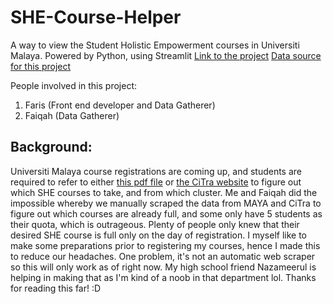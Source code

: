 # SHE-Course-Helper

A way to view the Student Holistic Empowerment courses in Universiti Malaya. Powered by Python, using Streamlit
[Link to the project](https://faris-faiz-she-course-helper-she-course-7sfzv8.streamlit.app/)
[Data source for this project](https://docs.google.com/spreadsheets/d/1l8V3SGRqLGC3E_v7pUJm38WvrXsCHnODomRlEaMlDNU/edit?usp=sharing)

People involved in this project:
1) Faris (Front end developer and Data Gatherer)
2) Faiqah (Data Gatherer)

Background:
------
Universiti Malaya course registrations are coming up, and students are required to refer to either [this pdf file](https://drive.google.com/file/d/16s4YsshokSlLWOz3WKGuY7s1jbLRY9ot/view?usp=sharing) or [the CiTra website](https://citra.um.edu.my/external-elective-courses) to figure out which SHE courses to take, and from which cluster. Me and Faiqah did the impossible whereby we manually scraped the data from MAYA and CiTra to figure out which courses are already full, and some only have 5 students as their quota, which is outrageous. Plenty of people only knew that their desired SHE course is full only on the day of registration. I myself like to make some preparations prior to registering my courses, hence I made this to reduce our headaches. One problem, it's not an automatic web scraper so this will only work as of right now. My high school friend Nazameerul is helping in making that as I'm kind of a noob in that department lol. Thanks for reading this far! :D
